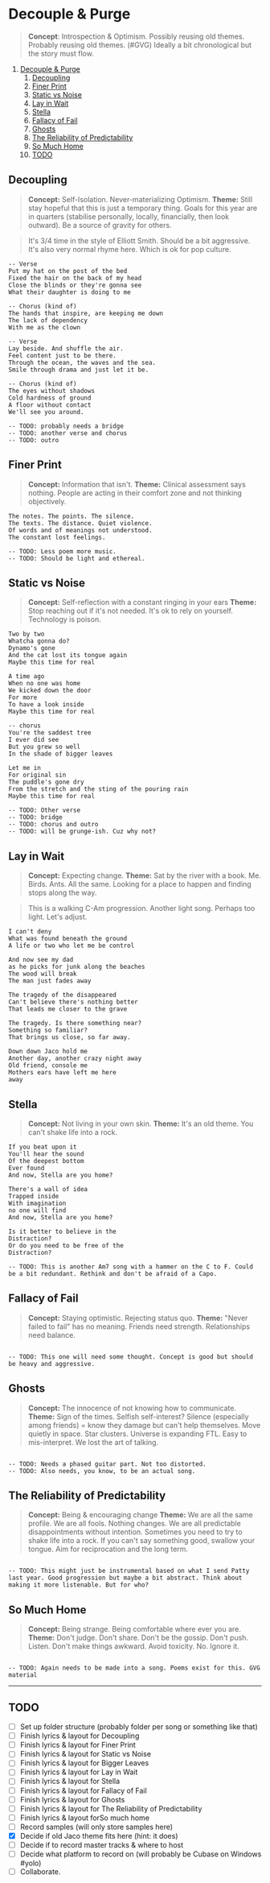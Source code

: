 # Decouple & Purge

> **Concept**: Introspection & Optimism.
> Possibly reusing old themes. Probably reusing old themes. (#GVG)
> Ideally a bit chronological but the story must flow.


1. [Decouple \& Purge](#decouple--purge)
   1. [Decoupling](#decoupling)
   2. [Finer Print](#finer-print)
   3. [Static vs Noise](#static-vs-noise)
   4. [Lay in Wait](#lay-in-wait)
   5. [Stella](#stella)
   6. [Fallacy of Fail](#fallacy-of-fail)
   7. [Ghosts](#ghosts)
   8. [The Reliability of Predictability](#the-reliability-of-predictability)
   9. [So Much Home](#so-much-home)
   10. [TODO](#todo)

## Decoupling

> **Concept:** Self-Isolation. Never-materializing Optimism.
> **Theme:**
> Still stay hopeful that this is just a temporary thing.
> Goals for this year are in quarters (stabilise personally, locally, financially, then look outward).
> Be a source of gravity for others.

> It's 3/4 time in the style of Elliott Smith. Should be a bit aggressive.
> It's also very normal rhyme here. Which is ok for pop culture.

``` text
-- Verse
Put my hat on the post of the bed
Fixed the hair on the back of my head
Close the blinds or they're gonna see
What their daughter is doing to me

-- Chorus (kind of)
The hands that inspire, are keeping me down
The lack of dependency
With me as the clown

-- Verse
Lay beside. And shuffle the air.
Feel content just to be there.
Through the ocean, the waves and the sea.
Smile through drama and just let it be.

-- Chorus (kind of)
The eyes without shadows
Cold hardness of ground
A floor without contact
We'll see you around.

-- TODO: probably needs a bridge
-- TODO: another verse and chorus
-- TODO: outro

```

## Finer Print

> **Concept:** Information that isn't.
> **Theme:**
> Clinical assessment says nothing.
> People are acting in their comfort zone and not thinking objectively.

``` text
The notes. The points. The silence.
The texts. The distance. Quiet violence.
Of words and of meanings not understood.
The constant lost feelings.

-- TODO: Less poem more music.
-- TODO: Should be light and ethereal.

```

## Static vs Noise

> **Concept:** Self-reflection with a constant ringing in your ears
> **Theme:**
> Stop reaching out if it's not needed.
> It's ok to rely on yourself.
> Technology is poison.

``` text
Two by two
Whatcha gonna do?
Dynamo's gone
And the cat lost its tongue again
Maybe this time for real

A time ago
When no one was home
We kicked down the door
For more
To have a look inside
Maybe this time for real

-- chorus 
You're the saddest tree
I ever did see
But you grew so well
In the shade of bigger leaves

Let me in
For original sin
The puddle's gone dry
From the stretch and the sting of the pouring rain
Maybe this time for real

-- TODO: Other verse
-- TODO: bridge
-- TODO: chorus and outro
-- TODO: will be grunge-ish. Cuz why not?

```

## Lay in Wait

> **Concept:** Expecting change.
> **Theme:**
> Sat by the river with a book.
> Me. Birds. Ants. All the same.
> Looking for a place to happen and finding stops along the way.

> This is a walking C-Am progression. Another light song. Perhaps too light. Let's adjust.

``` text
I can't deny
What was found beneath the ground
A life or two who let me be control

And now see my dad 
as he picks for junk along the beaches
The wood will break
The man just fades away

The tragedy of the disappeared
Can't believe there's nothing better
That leads me closer to the grave

The tragedy. Is there something near?
Something so familiar?
That brings us close, so far away.

Down down Jaco hold me
Another day, another crazy night away
Old friend, console me
Mothers ears have left me here
away
```

## Stella

> **Concept:** Not living in your own skin.
> **Theme:**
> It's an old theme.
> You can't shake life into a rock.

``` text
If you beat upon it
You'll hear the sound
Of the deepest bottom 
Ever found
And now, Stella are you home?

There's a wall of idea
Trapped inside
With imagination
no one will find
And now, Stella are you home?

Is it better to believe in the
Distraction?
Or do you need to be free of the
Distraction?

-- TODO: This is another Am7 song with a hammer on the C to F. Could be a bit redundant. Rethink and don't be afraid of a Capo.

```

## Fallacy of Fail

> **Concept:** Staying optimistic. Rejecting status quo.
> **Theme:**
> "Never failed to fail" has no meaning.
> Friends need strength. Relationships need balance.

``` text

-- TODO: This one will need some thought. Concept is good but should be heavy and aggressive.

```

## Ghosts

> **Concept:** The innocence of not knowing how to communicate.
> **Theme:**
> Sign of the times. Selfish self-interest?
> Silence (especially among friends) = know they damage but can't help themselves.
> Move quietly in space.
> Star clusters. Universe is expanding FTL.
> Easy to mis-interpret. We lost the art of talking.

``` text 

-- TODO: Needs a phased guitar part. Not too distorted.
-- TODO: Also needs, you know, to be an actual song.

```

## The Reliability of Predictability

> **Concept:** Being & encouraging change
> **Theme:**
> We are all the same profile. We are all fools.
> Nothing changes. We are all predictable disappointments without intention.
> Sometimes you need to try to shake life into a rock.
> If you can't say something good, swallow your tongue.
> Aim for reciprocation and the long term.

``` text

-- TODO: This might just be instrumental based on what I send Patty last year. Good progression but maybe a bit abstract. Think about making it more listenable. But for who?

```

## So Much Home

> **Concept:** Being strange. Being comfortable where ever you are.
> **Theme:**
> Don't judge. Don't share. Don't be the gossip.
> Don't push. Listen. Don't make things awkward.
> Avoid toxicity. No. Ignore it.

``` text 

-- TODO: Again needs to be made into a song. Poems exist for this. GVG material

```

---

## TODO

- [ ] Set up folder structure (probably folder per song or something like that)
- [ ] Finish lyrics & layout for Decoupling
- [ ] Finish lyrics & layout for Finer Print
- [ ] Finish lyrics & layout for Static vs Noise
- [ ] Finish lyrics & layout for Bigger Leaves
- [ ] Finish lyrics & layout for Lay in Wait
- [ ] Finish lyrics & layout for Stella
- [ ] Finish lyrics & layout for Fallacy of Fail
- [ ] Finish lyrics & layout for Ghosts
- [ ] Finish lyrics & layout for The Reliability of Predictability
- [ ] Finish lyrics & layout forSo much home
- [ ] Record samples (will only store samples here)
- [x] Decide if old Jaco theme fits here (hint: it does)
- [ ] Decide if to record master tracks & where to host
- [ ] Decide what platform to record on (will probably be Cubase on Windows #yolo)
- [ ] Collaborate.
